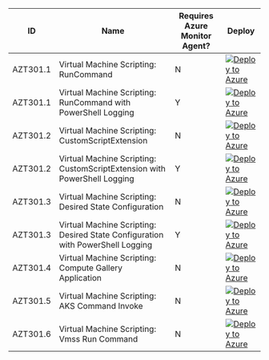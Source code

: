 | ID          | Name                                                             |Requires Azure Monitor Agent?|Deploy|
| ----------- |------------------------------------------------------------------|-----|------|
| AZT301.1    | Virtual Machine Scripting: RunCommand|N|[![Deploy to Azure](https://aka.ms/deploytoazurebutton)](https://portal.azure.com/#create/Microsoft.Template/uri/https%3A%2F%2Fraw.githubusercontent.com%2Fmicrosoft%2FAzDetectSuite%2Fmain%2FExecution%2FAZT301%2FAZT301-1.json)|
| AZT301.1    | Virtual Machine Scripting: RunCommand with PowerShell Logging |Y|[![Deploy to Azure](https://aka.ms/deploytoazurebutton)](https://portal.azure.com/#create/Microsoft.Template/uri/https%3A%2F%2Fraw.githubusercontent.com%2Fmicrosoft%2FAzDetectSuite%2Fmain%2FExecution%2FAZT301%2FAZT301-1-AMA.json)|
| AZT301.2    | Virtual Machine Scripting: CustomScriptExtension|N|[![Deploy to Azure](https://aka.ms/deploytoazurebutton)](https://portal.azure.com/#create/Microsoft.Template/uri/https%3A%2F%2Fraw.githubusercontent.com%2Fmicrosoft%2FAzDetectSuite%2Fmain%2FExecution%2FAZT301%2FAZT301-2.json)|
| AZT301.2    | Virtual Machine Scripting: CustomScriptExtension with PowerShell Logging|Y|[![Deploy to Azure](https://aka.ms/deploytoazurebutton)](https://portal.azure.com/#create/Microsoft.Template/uri/https%3A%2F%2Fraw.githubusercontent.com%2Fmicrosoft%2FAzDetectSuite%2Fmain%2FExecution%2FAZT301%2FAZT301-2-AMA.json)|
| AZT301.3    | Virtual Machine Scripting: Desired State Configuration|N|[![Deploy to Azure](https://aka.ms/deploytoazurebutton)](https://portal.azure.com/#create/Microsoft.Template/uri/https%3A%2F%2Fraw.githubusercontent.com%2Fmicrosoft%2FAzDetectSuite%2Fmain%2FExecution%2FAZT301%2FAZT301-3.json)|
| AZT301.3    | Virtual Machine Scripting: Desired State Configuration with PowerShell Logging |Y|[![Deploy to Azure](https://aka.ms/deploytoazurebutton)](https://portal.azure.com/#create/Microsoft.Template/uri/https%3A%2F%2Fraw.githubusercontent.com%2Fmicrosoft%2FAzDetectSuite%2Fmain%2FExecution%2FAZT301%2FAZT301-3-AMA.json)|
| AZT301.4    | Virtual Machine Scripting: Compute Gallery Application|N|[![Deploy to Azure](https://aka.ms/deploytoazurebutton)](https://portal.azure.com/#create/Microsoft.Template/uri/https%3A%2F%2Fraw.githubusercontent.com%2Fmicrosoft%2FAzDetectSuite%2Fmain%2FExecution%2FAZT301%2FAZT301-4.json)|
| AZT301.5    | Virtual Machine Scripting: AKS Command Invoke|N|[![Deploy to Azure](https://aka.ms/deploytoazurebutton)](https://portal.azure.com/#create/Microsoft.Template/uri/https%3A%2F%2Fraw.githubusercontent.com%2Fmicrosoft%2FAzDetectSuite%2Fmain%2FExecution%2FAZT301%2FAZT301-5.json)|
| AZT301.6    | Virtual Machine Scripting: Vmss Run Command|N|[![Deploy to Azure](https://aka.ms/deploytoazurebutton)](https://portal.azure.com/#create/Microsoft.Template/uri/https%3A%2F%2Fraw.githubusercontent.com%2Fmicrosoft%2FAzDetectSuite%2Fmain%2FExecution%2FAZT301%2FAZT301-6.json)|
